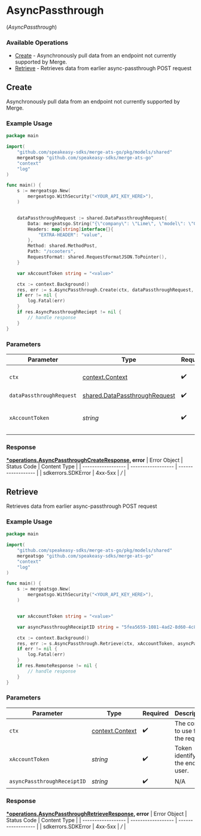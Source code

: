 # AsyncPassthrough
(*AsyncPassthrough*)

### Available Operations

* [Create](#create) - Asynchronously pull data from an endpoint not currently supported by Merge.
* [Retrieve](#retrieve) - Retrieves data from earlier async-passthrough POST request

## Create

Asynchronously pull data from an endpoint not currently supported by Merge.

### Example Usage

```go
package main

import(
	"github.com/speakeasy-sdks/merge-ats-go/pkg/models/shared"
	mergeatsgo "github.com/speakeasy-sdks/merge-ats-go"
	"context"
	"log"
)

func main() {
    s := mergeatsgo.New(
        mergeatsgo.WithSecurity("<YOUR_API_KEY_HERE>"),
    )


    dataPassthroughRequest := shared.DataPassthroughRequest{
        Data: mergeatsgo.String("{\"company\": \"Lime\", \"model\": \"Gen 2.5\"}"),
        Headers: map[string]interface{}{
            "EXTRA-HEADER": "value",
        },
        Method: shared.MethodPost,
        Path: "/scooters",
        RequestFormat: shared.RequestFormatJSON.ToPointer(),
    }

    var xAccountToken string = "<value>"

    ctx := context.Background()
    res, err := s.AsyncPassthrough.Create(ctx, dataPassthroughRequest, xAccountToken)
    if err != nil {
        log.Fatal(err)
    }
    if res.AsyncPassthroughReciept != nil {
        // handle response
    }
}
```

### Parameters

| Parameter                                                                          | Type                                                                               | Required                                                                           | Description                                                                        |
| ---------------------------------------------------------------------------------- | ---------------------------------------------------------------------------------- | ---------------------------------------------------------------------------------- | ---------------------------------------------------------------------------------- |
| `ctx`                                                                              | [context.Context](https://pkg.go.dev/context#Context)                              | :heavy_check_mark:                                                                 | The context to use for the request.                                                |
| `dataPassthroughRequest`                                                           | [shared.DataPassthroughRequest](../../pkg/models/shared/datapassthroughrequest.md) | :heavy_check_mark:                                                                 | N/A                                                                                |
| `xAccountToken`                                                                    | *string*                                                                           | :heavy_check_mark:                                                                 | Token identifying the end user.                                                    |


### Response

**[*operations.AsyncPassthroughCreateResponse](../../pkg/models/operations/asyncpassthroughcreateresponse.md), error**
| Error Object       | Status Code        | Content Type       |
| ------------------ | ------------------ | ------------------ |
| sdkerrors.SDKError | 4xx-5xx            | */*                |

## Retrieve

Retrieves data from earlier async-passthrough POST request

### Example Usage

```go
package main

import(
	"github.com/speakeasy-sdks/merge-ats-go/pkg/models/shared"
	mergeatsgo "github.com/speakeasy-sdks/merge-ats-go"
	"context"
	"log"
)

func main() {
    s := mergeatsgo.New(
        mergeatsgo.WithSecurity("<YOUR_API_KEY_HERE>"),
    )


    var xAccountToken string = "<value>"

    var asyncPassthroughReceiptID string = "5fea5659-1081-4ad2-8d60-4c8e92b241fa"

    ctx := context.Background()
    res, err := s.AsyncPassthrough.Retrieve(ctx, xAccountToken, asyncPassthroughReceiptID)
    if err != nil {
        log.Fatal(err)
    }
    if res.RemoteResponse != nil {
        // handle response
    }
}
```

### Parameters

| Parameter                                             | Type                                                  | Required                                              | Description                                           |
| ----------------------------------------------------- | ----------------------------------------------------- | ----------------------------------------------------- | ----------------------------------------------------- |
| `ctx`                                                 | [context.Context](https://pkg.go.dev/context#Context) | :heavy_check_mark:                                    | The context to use for the request.                   |
| `xAccountToken`                                       | *string*                                              | :heavy_check_mark:                                    | Token identifying the end user.                       |
| `asyncPassthroughReceiptID`                           | *string*                                              | :heavy_check_mark:                                    | N/A                                                   |


### Response

**[*operations.AsyncPassthroughRetrieveResponse](../../pkg/models/operations/asyncpassthroughretrieveresponse.md), error**
| Error Object       | Status Code        | Content Type       |
| ------------------ | ------------------ | ------------------ |
| sdkerrors.SDKError | 4xx-5xx            | */*                |
